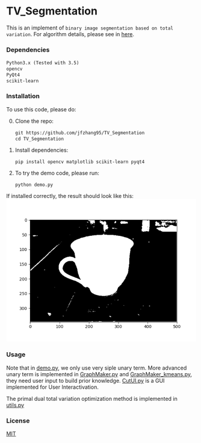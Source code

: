 # TV_Segmentation

This is an implement of ```binary image segmentation based on total variation```. For algorithm details, please see in [here](https://github.com/jfzhang95/TV_Segmentation/blob/master/notes.pdf).

### Dependencies
```
Python3.x (Tested with 3.5)
opencv
PyQt4
scikit-learn
```

### Installation
To use this code, please do:


0. Clone the repo:
    ```Shell
    git https://github.com/jfzhang95/TV_Segmentation
    cd TV_Segmentation
    ```
1. Install dependencies:
    ```Shell
    pip install opencv matplotlib scikit-learn pyqt4
    ```

2. To try the demo code, please run:
    ```Shell
    python demo.py
    ```

If installed correctly, the result should look like this:
![results](doc/result.png)

### Usage
Note that in [demo.py](https://github.com/jfzhang95/TV_Segmentation/blob/master/demo.py), we only use very siple unary term. More advanced unary term is implemented in [GraphMaker.py](https://github.com/jfzhang95/TV_Segmentation/blob/master/GraphMaker.py) and [GraphMaker_kmeans.py](https://github.com/jfzhang95/TV_Segmentation/blob/master/GraphMaker_kmeans.py), they need user input to build prior knowledge. [CutUI.py](https://github.com/jfzhang95/TV_Segmentation/blob/master/CutUI.py) is a GUI implemented for User Interactivation.

The primal dual total variation optimization method is implemented in [utils.py](https://github.com/jfzhang95/TV_Segmentation/blob/master/utils.py)

### License
[MIT](https://github.com/jfzhang95/TV_Segmentation/blob/master/LICENSE)

